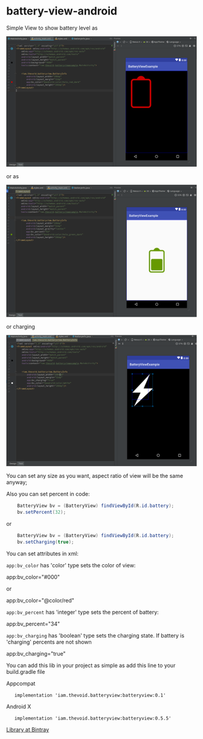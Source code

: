 # battery-view-android

Simple View to show battery level as

![red](https://github.com/iamthevoid/battery-view-android/blob/master/red_empty.png)

or as

![green](https://github.com/iamthevoid/battery-view-android/blob/master/green_63_percent.png)

or charging

![charging](https://github.com/iamthevoid/battery-view-android/blob/master/charging_white.png)

You can set any size as you want, aspect ratio of view will be the same anyway;

Also you can set percent in code:

``` java
    BatteryView bv = (BatteryView) findViewById(R.id.battery);
    bv.setPercent(32);
```

or

``` java
    BatteryView bv = (BatteryView) findViewById(R.id.battery);
    bv.setCharging(true);
```

You can set attributes in xml:


```app:bv_color``` has 'color' type sets the color of view:

app:bv_color="#000"

or

app:bv_color="@color/red"

```app:bv_percent``` has 'integer' type sets the percent of battery:

app:bv_percent="34"

```app:bv_charging``` has 'boolean' type sets the charging state. If battery is 'charging'
percents are not shown

app:bv_charging="true"



You can add this lib in your project as simple as add this line to your build.gradle file

Appcompat
```
   implementation 'iam.thevoid.batteryview:batteryview:0.1'
```

Android X
```
   implementation 'iam.thevoid.batteryview:batteryview:0.5.5'
```

[Library at Bintray](https://bintray.com/iamthevoid/maven/BatteryView)


